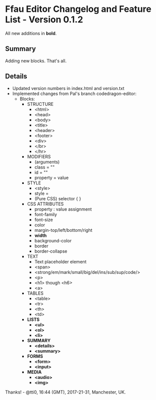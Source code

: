 # Ffau Editor Changelog and Feature List - Version 0.1.2
All new additions in **bold**.

## Summary
Adding new blocks. That's all.

## Details
* Updated version numbers in index.html and version.txt
* Implemented changes from Pal's branch codedragon-editor:
  * Blocks:
    * STRUCTURE
      * &lt;html&gt;
      * &lt;head&gt;
      * &lt;body&gt;
      * &lt;title&gt;
      * &lt;header&gt;
      * &lt;footer&gt;
      * &lt;div&gt;
      * &lt;/br&gt;
      * &lt;/hr&gt;
    * MODIFIERS
      * (arguments)
      * class = ""
      * id = ""
      * property = value
    * STYLE
      * &lt;style&gt;
      * style =
      * (Pure CSS) selector { }
    * CSS ATTRIBUTES
      * property : value assignment
      * font-family
      * font-size
      * color
      * margin-top/left/bottom/right
      * **width**
      * background-color
      * border
      * border-collapse
    * TEXT
      * Text placeholder element
      * &lt;span&gt;
      * &lt;strong/em/mark/small/big/del/ins/sub/sup/code/&gt;
      * &lt;p&gt;
      * &lt;h1&gt; though &lt;h6&gt;
      * &lt;a&gt;
    * TABLES
      * &lt;table&gt;
      * &lt;tr&gt;
      * &lt;th&gt;
      * &lt;td&gt;
    * **LISTS**
      * **&lt;ul&gt;**
      * **&lt;ol&gt;**
      * **&lt;li&gt;**
    * **SUMMARY**
      * **&lt;details&gt;**
      * **&lt;summary&gt;**
    * **FORMS**
      * **&lt;form&gt;**
      * **&lt;input&gt;**
    * **MEDIA**
      * **&lt;audio&gt;**
      * **&lt;img&gt;**
      

Thanks! - @tti0, 16:44 (GMT), 2017-21-31, Manchester, UK.
